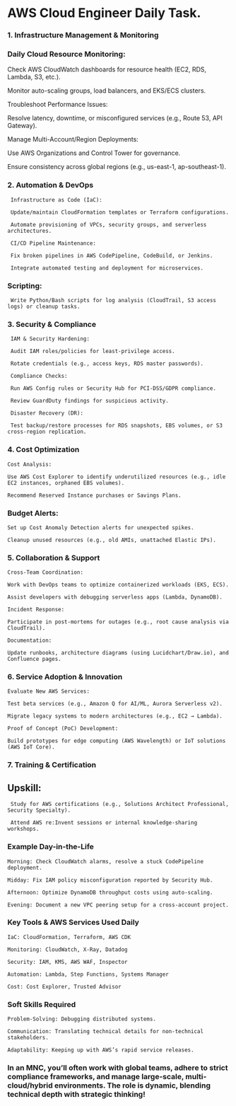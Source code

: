 # AWS Cloud Engineer Daily Task.

### 1. Infrastructure Management & Monitoring
  ### Daily Cloud Resource Monitoring:

  Check AWS CloudWatch dashboards for resource health (EC2, RDS, Lambda, S3, etc.).

  Monitor auto-scaling groups, load balancers, and EKS/ECS clusters.

  Troubleshoot Performance Issues:

  Resolve latency, downtime, or misconfigured services (e.g., Route 53, API Gateway).

  Manage Multi-Account/Region Deployments:

  Use AWS Organizations and Control Tower for governance.

  Ensure consistency across global regions (e.g., us-east-1, ap-southeast-1).

### 2. Automation & DevOps
     Infrastructure as Code (IaC):

     Update/maintain CloudFormation templates or Terraform configurations.

     Automate provisioning of VPCs, security groups, and serverless architectures.

     CI/CD Pipeline Maintenance:

     Fix broken pipelines in AWS CodePipeline, CodeBuild, or Jenkins.

     Integrate automated testing and deployment for microservices.

### Scripting:

     Write Python/Bash scripts for log analysis (CloudTrail, S3 access logs) or cleanup tasks.

### 3. Security & Compliance
     IAM & Security Hardening:

     Audit IAM roles/policies for least-privilege access.

     Rotate credentials (e.g., access keys, RDS master passwords).

     Compliance Checks:

     Run AWS Config rules or Security Hub for PCI-DSS/GDPR compliance.

     Review GuardDuty findings for suspicious activity.

     Disaster Recovery (DR):

     Test backup/restore processes for RDS snapshots, EBS volumes, or S3 cross-region replication.

### 4. Cost Optimization
    Cost Analysis:

    Use AWS Cost Explorer to identify underutilized resources (e.g., idle EC2 instances, orphaned EBS volumes).

    Recommend Reserved Instance purchases or Savings Plans.

### Budget Alerts:

    Set up Cost Anomaly Detection alerts for unexpected spikes.

    Cleanup unused resources (e.g., old AMIs, unattached Elastic IPs).

### 5. Collaboration & Support
    Cross-Team Coordination:

    Work with DevOps teams to optimize containerized workloads (EKS, ECS).

    Assist developers with debugging serverless apps (Lambda, DynamoDB).

    Incident Response:

    Participate in post-mortems for outages (e.g., root cause analysis via CloudTrail).

    Documentation:

    Update runbooks, architecture diagrams (using Lucidchart/Draw.io), and Confluence pages.

### 6. Service Adoption & Innovation
    Evaluate New AWS Services:

    Test beta services (e.g., Amazon Q for AI/ML, Aurora Serverless v2).

    Migrate legacy systems to modern architectures (e.g., EC2 → Lambda).

    Proof of Concept (PoC) Development:

    Build prototypes for edge computing (AWS Wavelength) or IoT solutions (AWS IoT Core).

### 7. Training & Certification
  ## Upskill:

     Study for AWS certifications (e.g., Solutions Architect Professional, Security Specialty).

     Attend AWS re:Invent sessions or internal knowledge-sharing workshops.

### Example Day-in-the-Life

    Morning: Check CloudWatch alarms, resolve a stuck CodePipeline deployment.

    Midday: Fix IAM policy misconfiguration reported by Security Hub.

    Afternoon: Optimize DynamoDB throughput costs using auto-scaling.

    Evening: Document a new VPC peering setup for a cross-account project.

### Key Tools & AWS Services Used Daily
    IaC: CloudFormation, Terraform, AWS CDK

    Monitoring: CloudWatch, X-Ray, Datadog

    Security: IAM, KMS, AWS WAF, Inspector

    Automation: Lambda, Step Functions, Systems Manager

    Cost: Cost Explorer, Trusted Advisor

### Soft Skills Required
    Problem-Solving: Debugging distributed systems.

    Communication: Translating technical details for non-technical stakeholders.

    Adaptability: Keeping up with AWS’s rapid service releases.

### In an MNC, you’ll often work with global teams, adhere to strict compliance frameworks, and manage large-scale, multi-cloud/hybrid environments. The role is dynamic, blending technical depth with strategic thinking!
